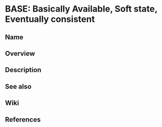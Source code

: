 # BASE: Basically Available, Soft state, Eventually consistent

## Name

## Overview

## Description

## See also

## Wiki

## References

